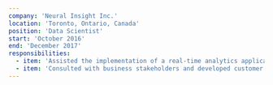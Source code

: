 ```yaml
---
company: 'Neural Insight Inc.'
location: 'Toronto, Ontario, Canada'
position: 'Data Scientist'
start: 'October 2016'
end: 'December 2017'
responsibilities:
  - item: 'Assisted the implementation of a real-time analytics application to enable automated decisions by leveraging multiple data sources including static DB2 tables and live MQ stream data in COBOL and XML formats within a financial institution client'
  - item: 'Consulted with business stakeholders and developed customer insights for various lines of business across marketing, fraud, and risk to accelerate business decision making processes'
---
```

